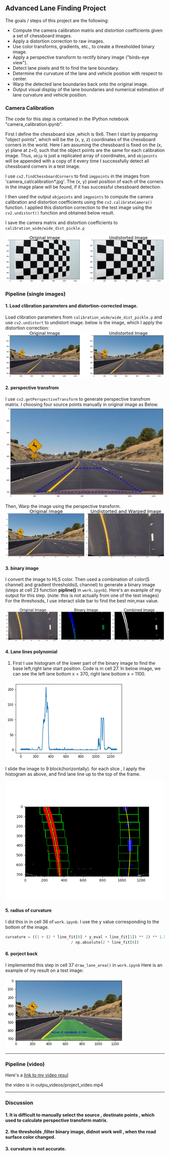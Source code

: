 ## **Advanced Lane Finding Project**

The goals / steps of this project are the following:

* Compute the camera calibration matrix and distortion coefficients given a set of chessboard images.
* Apply a distortion correction to raw images.
* Use color transforms, gradients, etc., to create a thresholded binary image.
* Apply a perspective transform to rectify binary image ("birds-eye view").
* Detect lane pixels and fit to find the lane boundary.
* Determine the curvature of the lane and vehicle position with respect to center.
* Warp the detected lane boundaries back onto the original image.
* Output visual display of the lane boundaries and numerical estimation of lane curvature and vehicle position.

[//]: # (Image References)

[image1]: ./output_images/origin_undistorted_grids.png "Undistorted Grids"
[image2]: ./output_images/origin_undistorted.png "Undistorted"
[image3]: ./output_images/src_reigen.png "Corners"
[image4]: ./output_images/warped.png "Warp Example"
[image5]: ./output_images/combined_binary.png "Binary Image"
[image6]: ./output_images/base_position.png "Laen line base"
[image7]: ./output_images/polyfit_left_right.png "Polyfit"
[image8]: ./output_images/draw_lane_area.png "Project to Ori"

### Camera Calibration

The code for this step is contained in the IPython notebook  "camera_calibration.ipynb".  

First I define the chessboard size ,which is 9x6. Then I start by preparing "object points", which will be the (x, y, z) coordinates of the chessboard corners in the world. Here I am assuming the chessboard is fixed on the (x, y) plane at z=0, such that the object points are the same for each calibration image.  Thus, `objp` is just a replicated array of coordinates, and `objpoints` will be appended with a copy of it every time I successfully detect all chessboard corners in a test image.  

I use `cv2.findChessboardCorners` to find `imgpoints` in the images from 'camera_cal/calibration*.jpg'.  The (x, y) pixel position of each of the corners in the image plane will be found, if it has successful chessboard detection.  

I then used the output `objpoints` and `imgpoints` to compute the camera calibration and distortion coefficients using the `cv2.calibrateCamera()` function.  I applied this distortion correction to the test image using the `cv2.undistort()` function and obtained below result.

I save the camera matrix and distortion coefficients to `calibration_wide/wide_dist_pickle.p`

![alt text][image1]

### Pipeline (single images)

#### 1. Load clibration parameters and distortion-corrected image.

Load clibration parameters from `calibration_wide/wide_dist_pickle.p` and use `cv2.undistort` to undistort image.
below is the image, which I apply the distortion correction:
![alt text][image2]

#### 2. perspective transfrom

I use `cv2.getPerspectiveTransform` to generate perspective transfrom matrix. I choosing four source points manually in original image as Below.
![alt text][image3]

Then, Warp the image using the perspective transform.
![alt text][image4]


#### 3. binary image

I convert the image to HLS color. Then used a combination of color(S channel) and gradient thresholds(L channel) to generate a binary image (steps at cell 23 function **pipline()** in `work.ipynb`).  Here's an example of my output for this step.  (note: this is not actually from one of the test images)
For the threshosds, I use interact slide bar to find the best min,max value.

![alt text][image5]


#### 4. Lane lines polynomial

1) First I use histogram of the lower part of the binary image to find the base left,right lane start position. Code is in cell 27.
 In below image, we can see the left lane bottom x = 370, right lane bottom x = 1100.

![alt text][image6]

I slide the image to 9 block(horizontally). for each slice , I apply the histogram as above, and find lane line up to the top of the frame.

![alt text][image7]

#### 5. radius of curvature

I did this in in cell 36 of `work.ipynb`. I use the y value corresponding to the bottom of the image.
```python
curvature = ((1 + (2 * line_fit[0] * y_eval + line_fit[1]) ** 2) ** 1.5) \
                             / np.absolute(2 * line_fit[0])
```

#### 6. porject back

I implemented this step in cell 37 `draw_lane_area()` in `work.ipynb` Here is an example of my result on a test image:

![alt text][image8]

---

### Pipeline (video)

Here's a [link to my video resul](https://youtu.be/4D2qxNSRwCo)

the video is in outpu_videos/project_video.mp4

---

### Discussion

#### 1. It is difficult to manually select the source , destinate points , which used to calculate perspective transform matrix.

#### 2. the thresholds ,filter binary image, didnot work well , when the road surface color changed.

#### 3. curvature is not accurate.
